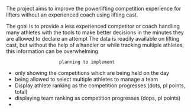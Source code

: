 The project aims to improve the powerlifting competition experience for lifters without an experienced coach using lifting cast.

The goal is to provide a less experienced competitor or coach handling many athletes with the tools to make better decisions in the minutes they are allowed to declare an attempt
The data is readily available on lifting cast, but without the help of a handler or while tracking multiple athletes, this information can be overwhelming 

                        planning to implement
- only showing the competitions which are being held on the day
- being allowed to select multiple athletes to manage a team
- Display athlete ranking as the competition progresses (dots, pl points, total)
- displaying team ranking as competition progresses (dops, pl points)
- 

